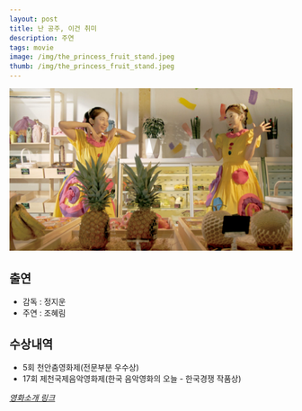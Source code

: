 ```yaml
---
layout: post
title: 난 공주, 이건 취미
description: 주연
tags: movie
image: /img/the_princess_fruit_stand.jpeg
thumb: /img/the_princess_fruit_stand.jpeg
---
```


![](../img/the_princess_main2.jpeg)

## 출연
- 감독 : 정지운
- 주연 : 조혜림

## 수상내역
- 5회 천안춤영화제(전문부분 우수상)
- 17회 제천국제음악영화제(한국 음악영화의 오늘 - 한국경쟁 작품상)


_[영화소개 링크](https://search.naver.com/search.naver?where=nexearch&sm=tab_etc&mra=bkEw&pkid=68&os=19314955&qvt=0&query=%EB%82%9C%20%EA%B3%B5%EC%A3%BC%2C%20%EC%9D%B4%EA%B1%B4%20%EC%B7%A8%EB%AF%B8)_

